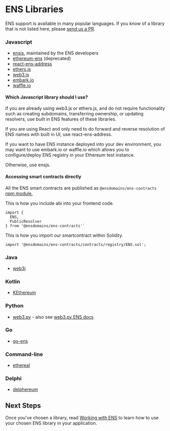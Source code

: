 # ENS Libraries

ENS support is available in many popular languages. If you know of a library that is not listed here, please [send us a PR](https://github.com/ensdomains/ens/compare).

### Javascript

* [ensjs](https://www.npmjs.com/package/@ensdomains/ensjs), maintained by the ENS developers
* [ethereum-ens](https://www.npmjs.com/package/ethereum-ens) \(deprecated\)
* [react-ens-address](https://github.com/ensdomains/react-ens-address)
* [ethers.js](https://github.com/ethers-io/ethers.js)
* [web3.js](https://web3js.readthedocs.io/en/1.0/web3-eth-ens.html)
* [embark.io](https://framework.embarklabs.io/docs/naming_configuration.html)
* [waffle.io](https://ethereum-waffle.readthedocs.io/en/latest/ens.html)

#### Which Javascript library should I use?

If you are already using web3.js or ethers.js, and do not require functionality such as creating subdomains, transferring ownership, or updating resolvers, use built in ENS features of these libraries.

If you are using React and only need to do forward and reverse resolution of ENS names with built in UI, use react-ens-address.

If you want to have ENS instance deployed into your dev environment, you may want to use embark.io or waffle.io which allows you to configure/deploy ENS registry in your Ethereum test instance.

Otherwise, use ensjs.

#### Accessing smart contracts directly

All the ENS smart contracts are published as `@ensdomains/ens-contracts` [npm module.](https://github.com/ensdomains/ens-contracts)

This is how you include abi into your frontend code.

```text
import {
  ENS,
  PublicResolver
} from '@ensdomains/ens-contracts'`
```

This is how you import our smartcontract within Solidity.

```text
import '@ensdomains/ens-contracts/contracts/registry/ENS.sol';
```

### Java

* [web3j](https://github.com/web3j/web3j)

### Kotlin

* [KEthereum](https://github.com/komputing/KEthereum/tree/master/ens)

### Python

* [web3.py](https://github.com/ethereum/web3.py) - also see [web3.py ENS docs](https://web3py.readthedocs.io/en/stable/ens_overview.html)

### Go

* [go-ens](https://github.com/wealdtech/go-ens)

### Command-line

* [ethereal](https://github.com/wealdtech/ethereal)

### Delphi

* [delphereum](https://github.com/svanas/delphereum)

## Next Steps

Once you've chosen a library, read [Working with ENS](working-with-ens.md) to learn how to use your chosen ENS library in your application.

